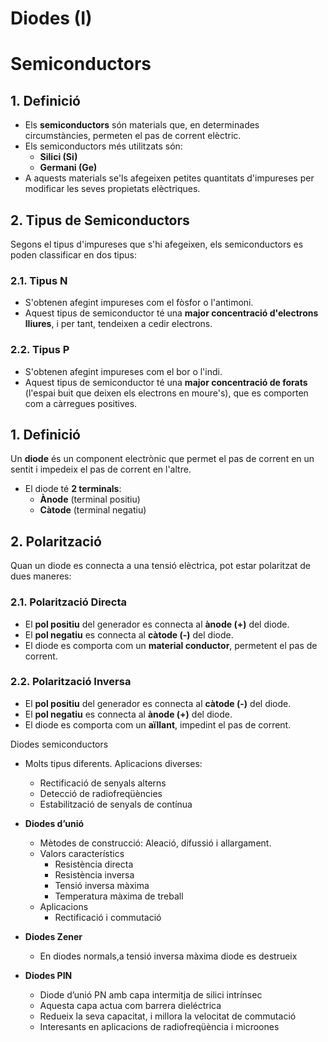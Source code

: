 # Diodes (I)

# Semiconductors

## 1. Definició
- Els **semiconductors** són materials que, en determinades circumstàncies, permeten el pas de corrent elèctric.
- Els semiconductors més utilitzats són:
  - **Silici (Si)**
  - **Germani (Ge)**
- A aquests materials se'ls afegeixen petites quantitats d'impureses per modificar les seves propietats elèctriques.

## 2. Tipus de Semiconductors
Segons el tipus d'impureses que s'hi afegeixen, els semiconductors es poden classificar en dos tipus:

### 2.1. Tipus N
- S'obtenen afegint impureses com el fòsfor o l'antimoni.
- Aquest tipus de semiconductor té una **major concentració d'electrons lliures**, i per tant, tendeixen a cedir electrons.

### 2.2. Tipus P
- S'obtenen afegint impureses com el bor o l'indi.
- Aquest tipus de semiconductor té una **major concentració de forats** (l'espai buit que deixen els electrons en moure's), que es comporten com a càrregues positives.

## 1. Definició
Un **diode** és un component electrònic que permet el pas de corrent en un sentit i impedeix el pas de corrent en l'altre.
- El diode té **2 terminals**:
  - **Ànode** (terminal positiu)
  - **Càtode** (terminal negatiu)

## 2. Polarització
Quan un diode es connecta a una tensió elèctrica, pot estar polaritzat de dues maneres:

### 2.1. Polarització Directa
- El **pol positiu** del generador es connecta al **ànode (+)** del diode.
- El **pol negatiu** es connecta al **càtode (-)** del diode.
- El diode es comporta com un **material conductor**, permetent el pas de corrent.

### 2.2. Polarització Inversa
- El **pol positiu** del generador es connecta al **càtode (-)** del diode.
- El **pol negatiu** es connecta al **ànode (+)** del diode.
- El diode es comporta com un **aïllant**, impedint el pas de corrent.

Diodes semiconductors

* Molts tipus diferents\. Aplicacions diverses:
  * Rectificació de senyals alterns
  * Detecció de radiofreqüències
  * Estabilització de senyals de contínua
* __Diodes d’unió__
  * Mètodes de construcció: Aleació\, difussió i allargament\.
  * Valors característics
    * Resistència directa
    * Resistència inversa
    * Tensió inversa màxima
    * Temperatura màxima de treball
  * Aplicacions
    * Rectificació i commutació

* __Diodes Zener__
  * En diodes normals\,a tensió inversa màxima diode es destrueix
* __Diodes PIN__
  * Diode d’unió PN amb capa intermitja de silici intrínsec
  * Aquesta capa actua com barrera dieléctrica
  * Redueix la seva capacitat\, i millora la velocitat de commutació
  * Interesants en aplicacions de radiofreqüència i microones
